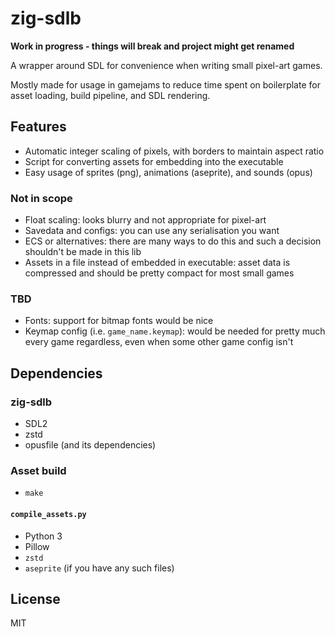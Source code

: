 # zig-sdlb

**Work in progress - things will break and project might get renamed**

A wrapper around SDL for convenience when writing small pixel-art games.

Mostly made for usage in gamejams to reduce time spent on boilerplate for asset loading, build pipeline, and SDL rendering.

## Features

- Automatic integer scaling of pixels, with borders to maintain aspect ratio
- Script for converting assets for embedding into the executable
- Easy usage of sprites (png), animations (aseprite), and sounds (opus)

### Not in scope

- Float scaling: looks blurry and not appropriate for pixel-art
- Savedata and configs: you can use any serialisation you want
- ECS or alternatives: there are many ways to do this and such a decision shouldn't be made in this lib
- Assets in a file instead of embedded in executable: asset data is compressed and should be pretty compact for most small games

### TBD

- Fonts: support for bitmap fonts would be nice
- Keymap config (i.e. `game_name.keymap`): would be needed for pretty much every game regardless, even when some other game config isn't

## Dependencies

### zig-sdlb

- SDL2
- zstd
- opusfile (and its dependencies)

### Asset build

- `make`

#### `compile_assets.py`

- Python 3
- Pillow
- `zstd`
- `aseprite` (if you have any such files)

## License

MIT